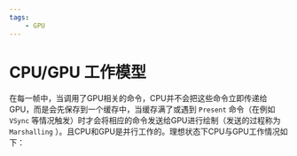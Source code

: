 ```yaml
---
tags:
    - GPU
---
```


# CPU/GPU 工作模型

在每一帧中，当调用了GPU相关的命令，CPU并不会把这些命令立即传递给GPU，而是会先保存到一个缓存中，当缓存满了或遇到 `Present` 命令（在例如 `VSync` 等情况触发）时才会将相应的命令发送给GPU进行绘制（发送的过程称为 `Marshalling` ）。且CPU和GPU是并行工作的。理想状态下CPU与GPU工作情况如下：